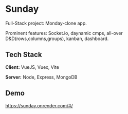 
# Sunday

Full-Stack project: Monday-clone app.

Prominent features: Socket.io, daynamic cmps, all-over D&D(rows,columns,groups), kanban, dashboard.


## Tech Stack

**Client:** VueJS, Vuex, Vite

**Server:** Node, Express, MongoDB


## Demo

https://sunday.onrender.com/#/
